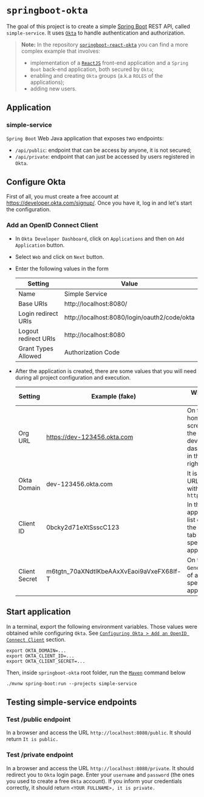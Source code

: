 # `springboot-okta`

The goal of this project is to create a simple [Spring Boot](https://docs.spring.io/spring-boot/docs/current/reference/htmlsingle/) REST API, called `simple-service`. It uses [`Okta`](https://www.okta.com/) to handle authentication and authorization.

> **Note:** In the repository [`springboot-react-okta`](https://github.com/ivangfr/springboot-react-okta) you can find a more complex example that involves:
> - implementation of a [`ReactJS`](https://reactjs.org/) front-end application and a `Spring Boot` back-end application, both secured by `Okta`;
> - enabling and creating `Okta` groups (a.k.a `ROLES` of the applications);
> - adding new users. 

## Application

### simple-service

`Spring Boot` Web Java application that exposes two endpoints:

- `/api/public`: endpoint that can be access by anyone, it is not secured;
- `/api/private`: endpoint that can just be accessed by users registered in `Okta`.

## Configure Okta

First of all, you must create a free account at https://developer.okta.com/signup/. Once you have it, log in and let's start the configuration.

### Add an OpenID Connect Client

- In `Okta Developer Dashboard`, click on `Applications` and then on `Add Application` button.
- Select `Web` and click on `Next` button.
- Enter the following values in the form

  | Setting              | Value                                        |
  | -------------------- | -------------------------------------------- |
  | Name                 | Simple Service                               |
  | Base URIs            | http://localhost:8080/                       |
  | Login redirect URIs  | http://localhost:8080/login/oauth2/code/okta |
  | Logout redirect URIs | http://localhost:8080                        |
  | Grant Types Allowed  | Authorization Code                           |

- After the application is created, there are some values that you will need during all project configuration and execution.

  | Setting       | Example (fake)              | Where to Find                                                      |
  | ------------- | --------------------------- | ------------------------------------------------------------------ |
  | Org URL       | https://dev-123456.okta.com | On the home screen of the developer dashboard, in the upper right  |
  | Okta Domain   | dev-123456.okta.com         | It is the Org URL without `https://`                               |
  | Client ID     | 0bcky2d71eXtSsscC123        | In the applications list or on the `General` tab of a specific app |
  | Client Secret | m6tgtn_70aXNdtIKbeAAxXvEaoi9aVxeFX68If-T | On the `General` tab of a specific app                |

## Start application

In a terminal, export the following environment variables. Those values were obtained while configuring `Okta`. See [`Configuring Okta > Add an OpenID Connect Client`](https://github.com/ivangfr/springboot-okta#add-an-openid-connect-client) section.
```
export OKTA_DOMAIN=...
export OKTA_CLIENT_ID=...
export OKTA_CLIENT_SECRET=...
```

Then, inside `springboot-okta` root folder, run the [`Maven`](https://maven.apache.org/) command below
```
./mvnw spring-boot:run --projects simple-service
```

## Testing simple-service endpoints

### Test /public endpoint

In a browser and access the URL `http://localhost:8080/public`. It should return `It is public.`

### Test /private endpoint

In a browser and access the URL `http://localhost:8080/private`. It should redirect you to `Okta` login page. Enter your `username` and `password` (the ones you used to create a free `Okta` account). If you inform your credentials correctly, it should return `<YOUR FULLNAME>, it is private.`
